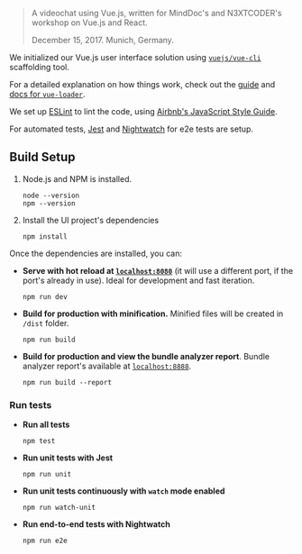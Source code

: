 > A videochat using Vue.js, written for MindDoc's and N3XTCODER's workshop on Vue.js and React.
>
> December 15, 2017.
> Munich, Germany.

We initialized our Vue.js user interface solution using [`vuejs/vue-cli`](https://github.com/vuejs/vue-cli) scaffolding tool.

For a detailed explanation on how things work, check out the [guide](http://vuejs-templates.github.io/webpack/) and [docs for `vue-loader`](http://vuejs.github.io/vue-loader).

We set up [ESLint](https://eslint.org/) to lint the code, using [Airbnb's JavaScript Style Guide](https://github.com/airbnb/javascript).

For automated tests, [Jest](https://facebook.github.io/jest/) and [Nightwatch](http://nightwatchjs.org/) for e2e tests are setup.


## Build Setup

1. Node.js and NPM is installed.

    ```
    node --version
    npm --version
    ```

2. Install the UI project's dependencies

    ```
    npm install
    ```

Once the dependencies are installed, you can:

* **Serve with hot reload at [`localhost:8080`](http://localhost:8080)** (it will use a different port, if the port's already in use). Ideal for development and fast iteration.

    ```
    npm run dev
    ```

* **Build for production with minification.** Minified files will be created in `/dist` folder.

    ```
    npm run build
    ```

* **Build for production and view the bundle analyzer report**. Bundle analyzer report's available at [`localhost:8888`](http://localhost:8888/).

    ```
    npm run build --report
    ```

### Run tests

* **Run all tests**

    ```
    npm test
    ```

* **Run unit tests with Jest**

    ```
    npm run unit
    ```

* **Run unit tests continuously with `watch` mode enabled**

    ```
    npm run watch-unit
    ```

* **Run end-to-end tests with Nightwatch**

    ```
    npm run e2e
    ```
